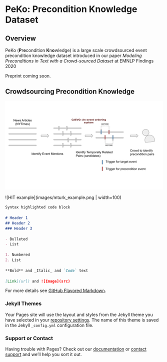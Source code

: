 # PeKo: Precondition Knowledge Dataset

## Overview
PeKo (**P**r**e**condition **K**n**o**wledge) is a large scale crowdsourced event precondition knowledge dataset introduced in our paper _Modeling Preconditions in Text with a Crowd-sourced Dataset_ at EMNLP Findings 2020 

Preprint coming soon.

## Crowdsourcing Precondition Knowledge

![Crowdsourcing Task](images/crowdsourcing.svg)

![HIT example](images/mturk_example.png | width=100)

```markdown
Syntax highlighted code block

# Header 1
## Header 2
### Header 3

- Bulleted
- List

1. Numbered
2. List

**Bold** and _Italic_ and `Code` text

[Link](url) and ![Image](src)
```

For more details see [GitHub Flavored Markdown](https://guides.github.com/features/mastering-markdown/).

### Jekyll Themes

Your Pages site will use the layout and styles from the Jekyll theme you have selected in your [repository settings](https://github.com/StonyBrookNLP/PeKo/settings). The name of this theme is saved in the Jekyll `_config.yml` configuration file.

### Support or Contact

Having trouble with Pages? Check out our [documentation](https://docs.github.com/categories/github-pages-basics/) or [contact support](https://github.com/contact) and we’ll help you sort it out.
